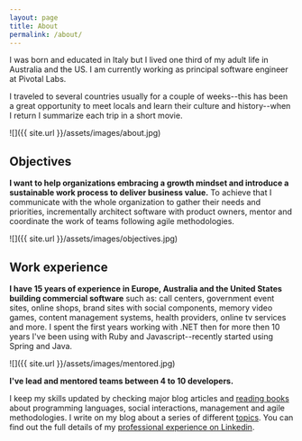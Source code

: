 ```yaml
---
layout: page
title: About
permalink: /about/
---
```


I was born and educated in Italy but I lived one third of my adult life in Australia and the US. I am currently working as principal software engineer at Pivotal Labs.

I traveled to several countries usually for a couple of weeks--this has been a great opportunity to meet locals and learn their culture and history--when I return I summarize each trip in a short movie. 

![]({{ site.url }}/assets/images/about.jpg)

## Objectives

**I want to help organizations embracing a growth mindset and introduce a sustainable work process to deliver business value.** To achieve that I communicate with the whole organization to gather their needs and priorities, incrementally architect software with product owners, mentor and coordinate the work of teams following agile methodologies. 

![]({{ site.url }}/assets/images/objectives.jpg)

## Work experience

**I have 15 years of experience in Europe, Australia and the United States building commercial software** such as: call centers, government event sites, online shops, brand sites with social components, memory video games, content management systems, health providers, online tv services and more. I spent the first years working with .NET then for more then 10 years I've been using with Ruby and Javascript--recently started using Spring and Java.

![]({{ site.url }}/assets/images/mentored.jpg)

**I've lead and mentored teams between 4 to 10 developers.**

I keep my skills updated by checking major blog articles and [reading books](/reading) about programming languages, social interactions, management and agile methodologies. I write on my blog about a series of different [topics](/topics). You can find out the full details of my [professional experience on Linkedin](https://www.linkedin.com/in/agenteo).
